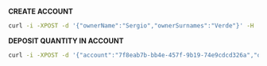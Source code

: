 **CREATE ACCOUNT**

```bash
curl -i -XPOST -d '{"ownerName":"Sergio","ownerSurnames":"Verde"}' -H 'Content-Type:application/json' localhost:9090/bank-accounts/resources/accounts
```

**DEPOSIT QUANTITY IN ACCOUNT**
```bash
curl -i -XPOST -d '{"account":"7f8eab7b-bb4e-457f-9b19-74e9cdcd326a","quantity":"20"}' -H 'Content-Type:application/json' localhost:8080/bank-operations/resources/operations/deposit
```